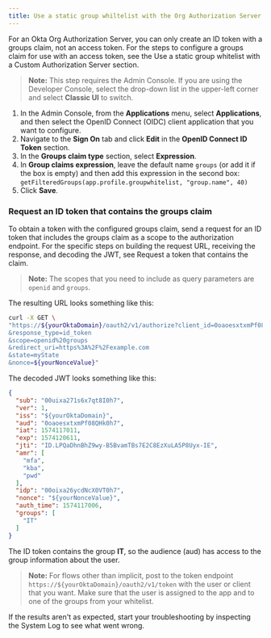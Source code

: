 ```yaml
---
title: Use a static group whiltelist with the Org Authorization Server
---
```

For an Okta Org Authorization Server, you can only create an ID token with a groups claim, not an access token. For the steps to configure a groups claim for use with an access token, see the <GuideLink link="../use-static-group-whitelist-custom-as">Use a static group whitelist with a Custom Authorization Server</GuideLink> section.

> **Note:** This step requires the Admin Console. If you are using the Developer Console, select the drop-down list in the upper-left corner and select **Classic UI** to switch.

1. In the Admin Console, from the **Applications** menu, select **Applications**, and then select the OpenID Connect (OIDC) client application that you want to configure.
2. Navigate to the **Sign On** tab and click **Edit** in the **OpenID Connect ID Token** section.
3. In the **Groups claim type** section, select **Expression**.
4. In **Group claims expression**, leave the default name `groups` (or add it if the box is empty) and then add this expression in the second box: `getFilteredGroups(app.profile.groupwhitelist, "group.name", 40)`
5. Click **Save**.

### Request an ID token that contains the groups claim

To obtain a token with the configured groups claim, send a request for an ID token that includes the groups claim as a scope to the authorization endpoint. For the specific steps on building the request URL, receiving the response, and decoding the JWT, see <GuideLink link="../request-token-claim">Request a token that contains the claim</GuideLink>.

> **Note:** The scopes that you need to include as query parameters are `openid` and `groups`.

The resulting URL looks something like this:

```bash
curl -X GET \
"https://${yourOktaDomain}/oauth2/v1/authorize?client_id=0oaoesxtxmPf08QHk0h7
&response_type=id_token
&scope=openid%20groups
&redirect_uri=https%3A%2F%2Fexample.com
&state=myState
&nonce=${yourNonceValue}"
```

The decoded JWT looks something like this:

```json
{
  "sub": "00uixa271s6x7qt8I0h7",
  "ver": 1,
  "iss": "${yourOktaDomain}",
  "aud": "0oaoesxtxmPf08QHk0h7",
  "iat": 1574117011,
  "exp": 1574120611,
  "jti": "ID.LPQaDhnBhZ9wy-B5BvamTBs7E2C8EzXuLA5P8Uyx-IE",
  "amr": [
    "mfa",
    "kba",
    "pwd"
  ],
  "idp": "00oixa26ycdNcX0VT0h7",
  "nonce": "${yourNonceValue}",
  "auth_time": 1574117006,
  "groups": [
    "IT"
  ]
}
```

The ID token contains the group **IT**, so the audience (aud) has access to the group information about the user.

> **Note:** For flows other than implicit, post to the token endpoint `https://${yourOktaDomain}/oauth2/v1/token` with the user or client that you want. Make sure that the user is assigned to the app and to one of the groups from your whitelist.

If the results aren't as expected, start your troubleshooting by inspecting the System Log to see what went wrong.

<NextSectionLink/>
